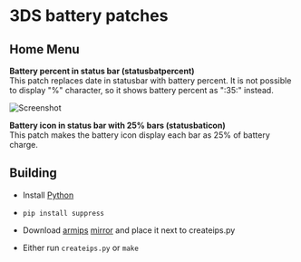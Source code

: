 # 3DS battery patches

## Home Menu
**Battery percent in status bar (statusbatpercent)**  
This patch replaces date in statusbar with battery percent. It is not possible to display "%" character, so it shows battery percent as ":35:" instead.

![Screenshot](https://github.com/nowrep/3ds-patches/blob/master/doc/screenshot.jpg?raw=true)

**Battery icon in status bar with 25% bars (statusbaticon)**  
This patch makes the battery icon display each bar as 25% of battery charge.
## Building
- Install [Python](https://www.python.org/)

- ``pip install suppress``

- Download [armips](https://buildbot.orphis.net/armips/) [mirror](https://www.romhacking.net/utilities/635/) and place it next to createips.py

- Either run ``createips.py`` or ``make``

